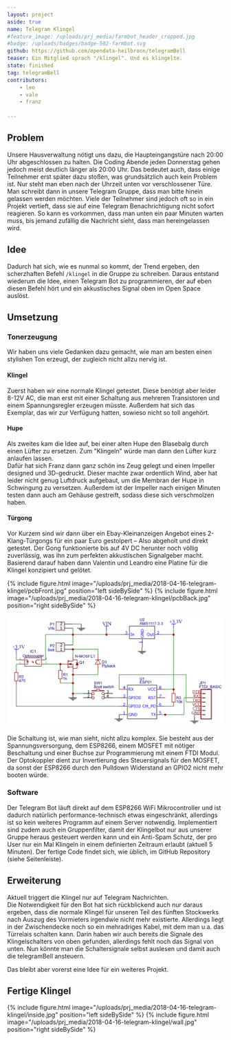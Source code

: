 ```yaml
---
layout: project
aside: true
name: Telegram Klingel
#feature_image: /uploads/prj_media/farmbot_header_cropped.jpg
#badge: /uploads/badges/badge-502-farmbot.svg
github: https://github.com/opendata-heilbronn/telegramBell 
teaser: Ein Mitglied sprach "/klingel". Und es klingelte.
state: finished
tag: telegramBell
contributors:
    - leo
    - vale
    - franz

---
```

 
## Problem 
Unsere Hausverwaltung nötigt uns dazu, die Haupteingangstüre nach 20:00 Uhr abgeschlossen zu halten. Die Coding Abende jeden Donnerstag gehen jedoch meist deutlich länger als 20:00 Uhr. Das bedeutet auch, dass einige Teilnehmer erst später dazu stoßen, was grundsätzlich auch kein Problem ist. Nur steht man eben nach der Uhrzeit unten vor verschlossener Türe. 
Man schreibt dann in unsere Telegram Gruppe, dass man bitte hinein gelassen werden möchten. Viele der Teilnehmer sind jedoch oft so in ein Projekt vertieft, dass sie auf eine Telegram Benachrichtigung nicht sofort reagieren. So kann es vorkommen, dass man unten ein paar Minuten warten muss, bis jemand zufällig die Nachricht sieht, dass man hereingelassen wird. 
 
## Idee 
Dadurch hat sich, wie es nunmal so kommt, der Trend ergeben, den scherzhaften Befehl `/klingel` in die Gruppe zu schreiben. Daraus entstand wiederum die Idee, einen Telegram Bot zu programmieren, der auf eben diesen Befehl hört und ein akkustisches Signal oben im Open Space auslöst. 
 
## Umsetzung 
### Tonerzeugung 
Wir haben uns viele Gedanken dazu gemacht, wie man am besten einen stylishen Ton erzeugt, der zugleich nicht allzu nervig ist. 
 
#### Klingel 
Zuerst haben wir eine normale Klingel getestet. Diese benötigt aber leider 8-12V AC, die man erst mit einer Schaltung aus mehreren Transistoren und einem Spannungsregler erzeugen müsste. Außerdem hat sich das Exemplar, das wir zur Verfügung hatten, sowieso nicht so toll angehört. 
 
#### Hupe 
Als zweites kam die Idee auf, bei einer alten Hupe den Blasebalg durch einen Lüfter zu ersetzen. Zum "Klingeln" würde man dann den Lüfter kurz anlaufen lassen.  
Dafür hat sich Franz dann ganz schön ins Zeug gelegt und einen Impeller designed und 3D-gedruckt. Dieser machte zwar ordentlich Wind, aber hat leider nicht genug Luftdruck aufgebaut, um die Membran der Hupe in Schwingung zu versetzen. Außerdem ist der Impeller nach einigen Minuten testen dann auch am Gehäuse gestreift, sodass diese sich verschmolzen haben. 
 
#### Türgong 
Vor Kurzem sind wir dann über ein Ebay-Kleinanzeigen Angebot eines 2-Klang-Türgongs für ein paar Euro gestolpert – Also abgeholt und direkt getestet. Der Gong funktionierte bis auf 4V DC herunter noch völlig zuverlässig, was ihn zum perfekten akkustischen Signalgeber macht. 
Basierend darauf haben dann Valentin und Leandro eine Platine für die Klingel konzipiert und gelötet. 

{% include figure.html image="/uploads/prj_media/2018-04-16-telegram-klingel/pcbFront.jpg" position="left sideBySide" %}
{% include figure.html image="/uploads/prj_media/2018-04-16-telegram-klingel/pcbBack.jpg" position="right sideBySide" %}

![Schaltplan](/uploads/prj_media/2018-04-16-telegram-klingel/schematic.png "Schaltplan")

Die Schaltung ist, wie man sieht, nicht allzu komplex. Sie besteht aus der Spannungsversorgung, dem ESP8266, einem MOSFET mit nötiger Beschaltung und einer Buchse zur Programmierung mit einem FTDI Modul. 
Der Optokoppler dient zur Invertierung des Steuersignals für den MOSFET, da sonst der ESP8266 durch den Pulldown Widerstand an GPIO2 nicht mehr booten würde.  
 
### Software 
Der Telegram Bot läuft direkt auf dem ESP8266 WiFi Mikrocontroller und ist dadurch natürlich performance-technisch etwas eingeschränkt, allerdings ist so kein weiteres Programm auf einem Server notwendig. 
Implementiert sind zudem auch ein Gruppenfilter, damit der Klingelbot nur aus unserer Gruppe heraus gesteuert werden kann und ein Anti-Spam Schutz, der pro User nur ein Mal Klingeln in einem definierten Zeitraum erlaubt (aktuell 5 Minuten). 
Der fertige Code findet sich, wie üblich, im GitHub Repository (siehe Seitenleiste). 
 
 
## Erweiterung 
Aktuell triggert die Klingel nur auf Telegram Nachrichten.  
Die Notwendigkeit für den Bot hat sich rückblickend auch nur daraus ergeben, dass die normale Klingel für unseren Teil des fünften Stockwerks nach Auszug des Vormieters irgendwie nicht mehr existierte. 
Allerdings liegt in der Zwischendecke noch so ein mehradriges Kabel, mit dem man u.a. das Türrelais schalten kann. Darin haben wir auch bereits die Signale des Klingelschalters von oben gefunden, allerdings fehlt noch das Signal von unten. 
Nun könnte man die Schaltersignale selbst auslesen und damit auch die telegramBell ansteuern.  
 
Das bleibt aber vorerst eine Idee für ein weiteres Projekt. 

## Fertige Klingel
 
{% include figure.html image="/uploads/prj_media/2018-04-16-telegram-klingel/inside.jpg" position="left sideBySide" %}
{% include figure.html image="/uploads/prj_media/2018-04-16-telegram-klingel/wall.jpg" position="right sideBySide" %}

